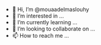 - 👋 Hi, I’m @mouaadelmaslouhy
- 👀 I’m interested in ...
- 🌱 I’m currently learning ...
- 💞️ I’m looking to collaborate on ...
- 📫 How to reach me ...

<!---
mouaadelmaslouhy/mouaadelmaslouhy is a ✨ special ✨ repository because its `README.md` (this file) appears on your GitHub profile.
You can click the Preview link to take a look at your changes.
--->
